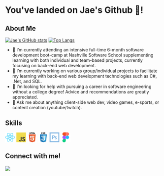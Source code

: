 <!--
**JavontaeH/JavontaeH** is a ✨ _special_ ✨ repository because its `README.md` (this file) appears on your GitHub profile.

Here are some ideas to get you started:
-->

<h1> You've landed on Jae's Github 🚀!</h1>
<p align='center'>


<h2> About Me </h2>

[![Jae's GitHub stats](https://github-readme-stats.vercel.app/api?username=JavontaeH)](https://github.com/anuraghazra/github-readme-stats)
[![Top Langs](https://github-readme-stats.vercel.app/api/top-langs/?username=JavontaeH)](https://github.com/anuraghazra/github-readme-stats)


- 🌱 I’m currently attending an intensive full-time 6-month software development boot-camp at Nashville Software School supplementing learning with both individual and team-based projects, currently focusing on back-end web development.
- 🔭 I’m currently working on various group/individual projects to facilitate my learning with back-end web development technologies such as C#, .Net, and SQL.  
- 🤔 I’m looking for help with pursuing a career in software engineering without a college degree! Advice and recommendations are greatly appreciated.
- 💬 Ask me about anything client-side web dev, video games, e-sports, or content creation (youtube/twitch).


## Skills
  <nobr><img width ='32px' src ='https://raw.githubusercontent.com/devicons/devicon/1119b9f84c0290e0f0b38982099a2bd027a48bf1/icons/react/react-original.svg'>
  <img width ='32px' src ='https://raw.githubusercontent.com/devicons/devicon/master/icons/javascript/javascript-original.svg'>
  <img width ='32px' src ='https://raw.githubusercontent.com/devicons/devicon/master/icons/html5/html5-original-wordmark.svg'>
  <img width ='32px' src ='https://raw.githubusercontent.com/devicons/devicon/master/icons/css3/css3-original-wordmark.svg'>
  <img width ='32px' src ='https://raw.githubusercontent.com/devicons/devicon/master/icons/photoshop/photoshop-line.svg'>
  <img width ='32px' src ='https://github.com/devicons/devicon/blob/master/icons/figma/figma-original.svg'></nobr>




<h2> Connect with me! </h2>
<a href = 'https://www.linkedin.com/in/javontae-hardeman/'> <img width='20px' align= 'center' src="https://raw.githubusercontent.com/rahulbanerjee26/githubAboutMeGenerator/main/icons/linked-in-alt.svg"/></a>
